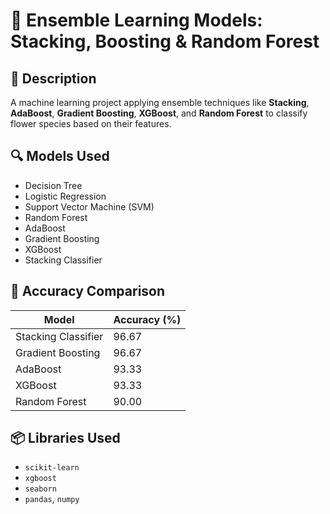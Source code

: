 # 🤖 Ensemble Learning Models: Stacking, Boosting & Random Forest 

## 📌 Description
A machine learning project applying ensemble techniques like **Stacking**, **AdaBoost**, **Gradient Boosting**, **XGBoost**, and **Random Forest** to classify flower species based on their features.

## 🔍 Models Used 
- Decision Tree
- Logistic Regression
- Support Vector Machine (SVM)
- Random Forest
- AdaBoost
- Gradient Boosting
- XGBoost
- Stacking Classifier

## 🧪 Accuracy Comparison
| Model                 | Accuracy (%) |
|----------------------|--------------|
| Stacking Classifier  | 96.67        |
| Gradient Boosting    | 96.67        |
| AdaBoost             | 93.33        |
| XGBoost              | 93.33        |
| Random Forest        | 90.00        |

## 📦 Libraries Used
- `scikit-learn`
- `xgboost`
- `seaborn`
- `pandas`, `numpy` 



